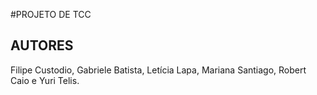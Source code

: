#PROJETO DE TCC
## AUTORES
Filipe Custodio, Gabriele Batista, Letícia Lapa, Mariana Santiago, Robert Caio e Yuri Telis.